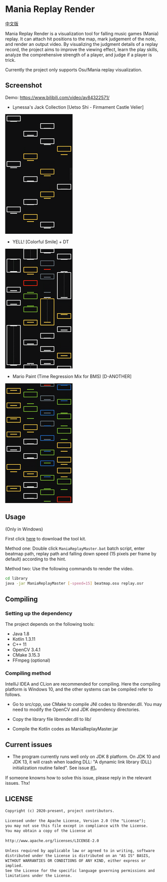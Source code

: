 # Mania Replay Render

[中文版](README.md)

Mania Replay Render is a visualization tool for falling music games (Mania) replay. It can attach hit positions to the map, mark judgement of the note, and render an output video. By visualizing the judgment details of a replay record, the project aims to improve the viewing effect, learn the play skills, analyze the comprehensive strength of a player, and judge if a player is trick.

Currently the project only supports Osu!Mania replay visualization.

## Screenshot

Demo: https://www.bilibili.com/video/av84322571/

- Lynessa's Jack Collection [Uetso Shi - Firmament Castle Velier]

![](https://github.com/Keytoyze/Mania-Replay-Master/blob/master/screenshot/image3.png?raw=true)

- YELL! [Colorful Smile] + DT

![](https://github.com/Keytoyze/Mania-Replay-Master/blob/master/screenshot/image1.png?raw=true)

- Mario Paint (Time Regression Mix for BMS) [D-ANOTHER]

![](https://github.com/Keytoyze/Mania-Replay-Master/blob/master/screenshot/image2.png?raw=true)


## Usage

(Only in Windows)

First click [here](https://github.com/Keytoyze/Mania-Replay-Master/releases/download/v1.1/ManiaReplayMaster.v1.1.zip) to download the tool kit.

Method one: Double click `ManiaReplayMaster.bat` batch script, enter beatmap path, replay path and falling down speed (15 pixels per frame by default) according to the hint.

Method two: Use the following commands to render the video.

```bash
cd library
java -jar ManiaReplayMaster [-speed=15] beatmap.osu replay.osr
```

## Compiling

### Setting up the dependency

The project depends on the following tools:

- Java 1.8
- Kotlin 1.3.11
- C++ 11
- OpenCV 3.4.1
- CMake 3.15.3
- FFmpeg (optional)

### Compiling method

IntelliJ IDEA and CLion are recommended for compiling. Here the compiling platform is Windows 10, and the other systems can be compiled refer to follows.

- Go to src/cpp, use CMake to compile JNI codes to librender.dll. You may need to modify the OpenCV and JDK dependency directories.

- Copy the library file librender.dll to lib/

- Compile the Kotlin codes as ManiaReplayMaster.jar

## Current issues

- The program currently runs well only on JDK 8 platform. On JDK 10 and JDK 13, it will crash when loading DLL: "A dynamic link library (DLL) initialization routine failed". See issue [#1](https://github.com/Keytoyze/Mania-Replay-Master/issues/1)。

If someone knowns how to solve this issue, please reply in the relevant issues. Thx!

## LICENSE

```
Copyright (c) 2020-present, project contributors.

Licensed under the Apache License, Version 2.0 (the "License");
you may not use this file except in compliance with the License.
You may obtain a copy of the License at

http://www.apache.org/licenses/LICENSE-2.0

Unless required by applicable law or agreed to in writing, software
distributed under the License is distributed on an "AS IS" BASIS,
WITHOUT WARRANTIES OR CONDITIONS OF ANY KIND, either express or implied.
See the License for the specific language governing permissions and
limitations under the License.
```
